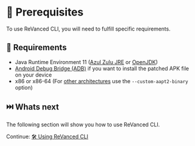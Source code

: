 # 💼 Prerequisites

To use ReVanced CLI, you will need to fulfill specific requirements.

## 🤝 Requirements

- Java Runtime Environment 11 ([Azul Zulu JRE](https://www.azul.com/downloads/?version=java-11-lts&package=jre#zulu) or [OpenJDK](https://jdk.java.net/archive/))
- [Android Debug Bridge (ADB)](https://developer.android.com/studio/command-line/adb) if you want to install the patched APK file on your device
- x86 or x86-64 (For [other architectures](https://github.com/ReVanced/revanced-manager/tree/main/android/app/src/main/jniLibs) use the `--custom-aapt2-binary` option)

## ⏭️ Whats next

The following section will show you how to use ReVanced CLI.

Continue: [🛠️ Using ReVanced CLI](1_usage.md)
